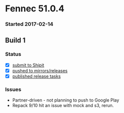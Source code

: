 # Fennec 51.0.4

### Started 2017-02-14

## Build 1

### Status
- [x] [submit to Shipit](https://wiki.mozilla.org/Release:Release_Automation_on_Mercurial:Starting_a_Release#Submit_to_Ship_It)
- [x] [pushed to mirrors/releases](https://wiki.mozilla.org/Release:Release_Automation_on_Mercurial:Updates#Push_to_mirrors)
- [x] [published release tasks](https://wiki.mozilla.org/Release:Release_Automation_on_Mercurial:Updates_through_Shipping#Post-release_tasks)

### Issues
- Partner-driven - not planning to push to Google Play
- Repack 9/10 hit an issue with mock and s3, rerun.


